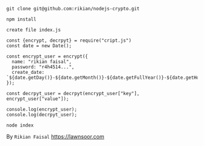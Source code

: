 ```
git clone git@github.com:rikian/nodejs-crypto.git
```
```
npm install
```
`create file index.js`

```
const {encrypt, decrpyt} = require("cript.js")
const date = new Date();

const encrypt_user = encrypt({
  name: "rikian faisal",
  password: "r4h4514...",
  create_date: `${date.getDay()}-${date.getMonth()}-${date.getFullYear()}-${date.getHours()}-${date.getMinutes()}-${date.getMilliseconds()}`,
});

const decrpyt_user = decrpyt(encrypt_user["key"], encrypt_user["value"]);

console.log(encrypt_user);
console.log(decrpyt_user);
```
`node index`

By `Rikian Faisal` https://lawnsoor.com
